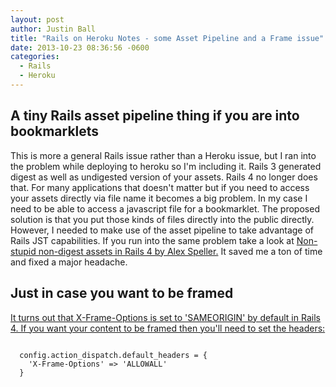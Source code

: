 ```yaml
---
layout: post
author: Justin Ball
title: "Rails on Heroku Notes - some Asset Pipeline and a Frame issue"
date: 2013-10-23 08:36:56 -0600
categories:
  - Rails
  - Heroku
---
```


<h2>A tiny Rails asset pipeline thing if you are into bookmarklets</h2>
<p>This is more a general Rails issue rather than a Heroku issue, but I ran into the problem while deploying to heroku so I'm including it.
Rails 3 generated digest as well as undigested version of your assets. Rails 4 no longer does that. For many applications that
doesn't matter but if you need to access your assets directly via file name it becomes a big problem. In my case I need
to be able to access a javascript file for a bookmarklet. The proposed solution is that you put those kinds of files directly
into the public directly. However, I needed to make use of the asset pipeline to take advantage of Rails JST capabilities.
If you run into the same problem take a look at
<a href="https://github.com/alexspeller/non-stupid-digest-assets">Non-stupid non-digest assets in Rails 4 by Alex Speller.</a> It saved
me a ton of time and fixed a major headache.</p>


<h2>Just in case you want to be framed</h2>
<p><a href="http://www.seanbehan.com/how-to-enable-iframe-support-on-heroku-with-ruby-on-rails-and-sinatra">
  It turns out that X-Frame-Options is set to 'SAMEORIGIN' by default in Rails 4. If you want your content to be framed then you'll need to set the headers:</a></p>

<pre><code class="ruby">
  config.action_dispatch.default_headers = {
    'X-Frame-Options' => 'ALLOWALL'
  }
</pre></code>


